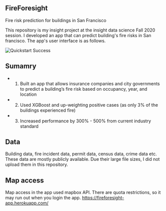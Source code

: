 ## FireForesight
Fire risk prediction for buildings in San Francisco

This repository is my insight project at the insight data science Fall 2020 session. I developed an app that can predict building's fire risks in San francisco.
The app's user interface is as follows.

![Quickstart Success](app_gif.gif)

## Sumamry
- 1. Built an app that allows insurance companies and city governments to predict a building’s fire risk based on occupancy, year, and location
- 2. Used XGBoost and up-weighting positive cases (as only 3% of the buildings experienced fire)
- 3. Increased performance by 300% - 500% from current industry standard


## Data
Building data, fire incident data, permit data, census data, crime data etc.
These data are mostly publicly available. Due their large file sizes, I did not upload them in this repository.

## Map access
Map access in the app used mapbox API. There are quota restrictions, so it may run out when you login the app.
https://fireforesight-app.herokuapp.com/

